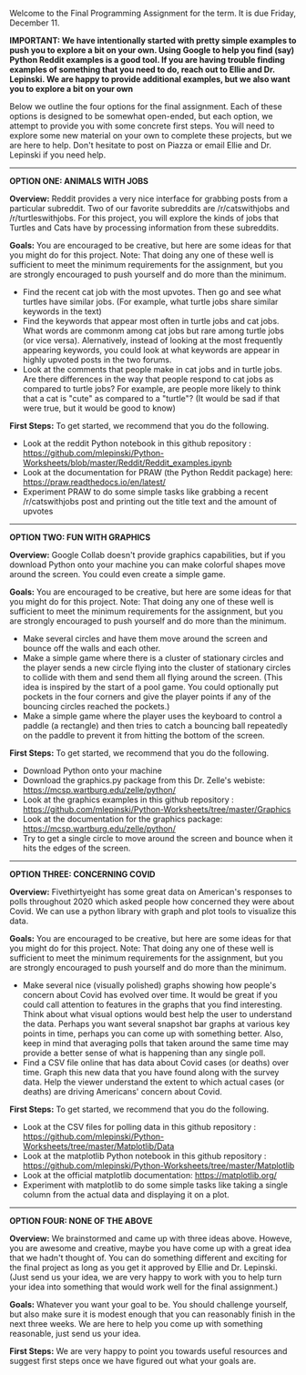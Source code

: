 Welcome to the Final Programming Assignment for the term. It is due Friday, December 11.

**IMPORTANT: We have intentionally started with pretty simple examples to push you to explore a bit on your own. Using Google to help you find (say) Python Reddit examples is a good tool. If you are having trouble finding examples of something that you need to do, reach out to Ellie and Dr. Lepinski. We are happy to provide additional examples, but we also want you to explore a bit on your own**

Below we outline the four options for the final assignment. Each of these options is designed to be somewhat open-ended, but each option, we attempt to provide you with some concrete first steps. You will need to explore some new material on your own to complete these projects, but we are here to help. Don't hesitate to post on Piazza or email Ellie and Dr. Lepinski if you need help. 

---

**OPTION ONE: ANIMALS WITH JOBS** 

**Overview:** Reddit provides a very nice interface for grabbing posts from a particular subreddit. Two of our favorite subreddits are /r/catswithjobs and /r/turtleswithjobs. For this project, you will explore the kinds of jobs that Turtles and Cats have by processing information from these subreddits. 

**Goals:**
You are encouraged to be creative, but here are some ideas for that you might do for this project. 
Note: That doing any one of these well is sufficient to meet the minimum requirements for the assignment, but you are strongly encouraged to push yourself and do more than the minimum.

* Find the recent cat job with the most upvotes. Then go and see what turtles have similar jobs. (For example, what turtle jobs share similar keywords in the text)
* Find the keywords that appear most often in turtle jobs and cat jobs. What words are commonm among cat jobs but rare among turtle jobs (or vice versa). Alernatively, instead of looking at the most frequently appearing keywords, you could look at what keywords are appear in highly upvoted posts in the two forums.
* Look at the comments that people make in cat jobs and in turtle jobs. Are there differences in the way that people respond to cat jobs as compared to turtle jobs? For example, are people more likely to think that a cat is "cute" as compared to a "turtle"? (It would be sad if that were true, but it would be good to know)

**First Steps:**
To get started, we recommend that you do the following. 

* Look at the reddit Python notebook in this github repository : https://github.com/mlepinski/Python-Worksheets/blob/master/Reddit/Reddit_examples.ipynb
* Look at the documentation for PRAW (the Python Reddit package) here: https://praw.readthedocs.io/en/latest/
* Experiment PRAW to do some simple tasks like grabbing a recent /r/catswithjobs post and printing out the title text and the amount of upvotes

---

**OPTION TWO: FUN WITH GRAPHICS**

**Overview:** Google Collab doesn't provide graphics capabilities, but if you download Python onto your machine you can make colorful shapes move around the screen. You could even create a simple game. 

**Goals:**
You are encouraged to be creative, but here are some ideas for that you might do for this project. 
Note: That doing any one of these well is sufficient to meet the minimum requirements for the assignment, but you are strongly encouraged to push yourself and do more than the minimum.

* Make several circles and have them move around the screen and bounce off the walls and each other. 
* Make a simple game where there is a cluster of stationary circles and the player sends a new circle flying into the cluster of stationary circles to collide with them and send them all flying around the screen. (This idea is inspired by the start of a pool game. You could optionally put pockets in the four corners and give the player points if any of the bouncing circles reached the pockets.)
* Make a simple game where the player uses the keyboard to control a paddle (a rectangle) and then tries to catch a bouncing ball repeatedly on the paddle to prevent it from hitting the bottom of the screen. 

**First Steps:**
To get started, we recommend that you do the following. 

* Download Python onto your machine 
* Download the graphics.py package from this Dr. Zelle's webiste: https://mcsp.wartburg.edu/zelle/python/
* Look at the graphics examples in this github repository : https://github.com/mlepinski/Python-Worksheets/tree/master/Graphics
* Look at the documentation for the graphics package: https://mcsp.wartburg.edu/zelle/python/
* Try to get a single circle to move around the screen and bounce when it hits the edges of the screen. 

---

**OPTION THREE: CONCERNING COVID**

**Overview:** Fivethirtyeight has some great data on American's responses to polls throughout 2020 which asked people how concerned they were about Covid. We can use a python library with graph and plot tools to visualize this data. 

**Goals:**
You are encouraged to be creative, but here are some ideas for that you might do for this project. 
Note: That doing any one of these well is sufficient to meet the minimum requirements for the assignment, but you are strongly encouraged to push yourself and do more than the minimum.

* Make several nice (visually polished) graphs showing how people's concern about Covid has evolved over time. It would be great if you could call attention to features in the graphs that you find interesting. Think about what visual options would best help the user to understand the data. Perhaps you want several snapshot bar graphs at various key points in time, perhaps you can come up with something better. Also, keep in mind that averaging polls that taken around the same time may provide a better sense of what is happening than any single poll. 
* Find a CSV file online that has data about Covid cases (or deaths) over time. Graph this new data that you have found along with the survey data. Help the viewer understand the extent to which actual cases (or deaths) are driving Americans' concern about Covid. 

**First Steps:**
To get started, we recommend that you do the following. 

* Look at the CSV files for polling data in this github repository : https://github.com/mlepinski/Python-Worksheets/tree/master/Matplotlib/Data
* Look at the matplotlib Python notebook in this github repository : https://github.com/mlepinski/Python-Worksheets/tree/master/Matplotlib
* Look at the official matplotlib documentation:  https://matplotlib.org/
* Experiment with matplotlib to do some simple tasks like taking a single column from the actual data and displaying it on a plot.

---

**OPTION FOUR: NONE OF THE ABOVE**

**Overview:** We brainstormed and came up with three ideas above. Howeve, you are awesome and creative, maybe you have come up with a great idea that we hadn't thought of. You can do something different and exciting for the final project as long as you get it approved by Ellie and Dr. Lepinski. (Just send us your idea, we are very happy to work with you to help turn your idea into something that would work well for the final assignment.)

**Goals:**
Whatever you want your goal to be. You should challenge yourself, but also make sure it is modest enough that you can reasonably finish in the next three weeks. We are here to help you come up with something reasonable, just send us your idea. 

**First Steps:**
We are very happy to point you towards useful resources and suggest first steps once we have figured out what your goals are. 
